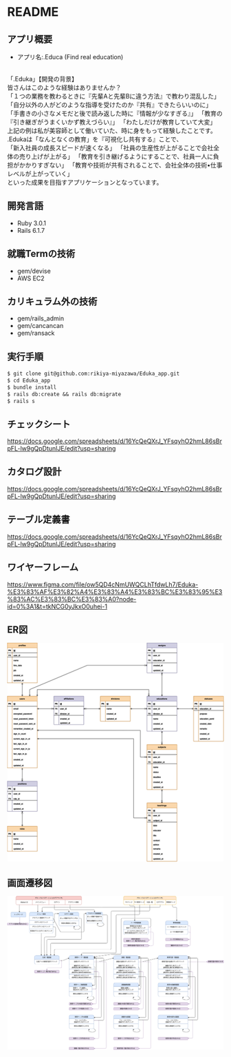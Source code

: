 # README

## アプリ概要
- アプリ名:.Educa (Find real education)
<br>
「.Eduka」【開発の背景】										
<br>
皆さんはこのような経験はありませんか？
<br>
「１つの業務を教わるときに『先輩Aと先輩Bに違う方法』で教わり混乱した」
「自分以外の人がどのような指導を受けたのか『共有』できたらいいのに」
「手書きの小さなメモだと後で読み返した時に『情報が少なすぎる』」
「教育の『引き継ぎがうまくいかず教えづらい』」
「わたしだけが教育していて大変」
<br>
上記の例は私が美容師として働いていた、時に身をもって経験したことです。
<br>
.Edukaは「なんとなくの教育」を『可視化し共有する』ことで、
<br>
「新入社員の成長スピードが速くなる」
「社員の生産性が上がることで会社全体の売り上げが上がる」
「教育を引き継げるようにすることで、社員一人に負担がかかりすぎない」
「教育や技術が共有されることで、会社全体の技術•仕事レベルが上がっていく」
<br>
といった成果を目指すアプリケーションとなっています。

## 開発言語
- Ruby 3.0.1
- Rails 6.1.7

## 就職Termの技術
- gem/devise
- AWS EC2

## カリキュラム外の技術
- gem/rails_admin
- gem/cancancan
- gem/ransack

## 実行手順
````
$ git clone git@github.com:rikiya-miyazawa/Eduka_app.git
$ cd Eduka_app
$ bundle install
$ rails db:create && rails db:migrate
$ rails s
````

## チェックシート
https://docs.google.com/spreadsheets/d/16YcQeQXrJ_YFsqyhO2hmL86sBrpFL-lw9gQpDtunlJE/edit?usp=sharing
## カタログ設計
https://docs.google.com/spreadsheets/d/16YcQeQXrJ_YFsqyhO2hmL86sBrpFL-lw9gQpDtunlJE/edit?usp=sharing
## テーブル定義書
https://docs.google.com/spreadsheets/d/16YcQeQXrJ_YFsqyhO2hmL86sBrpFL-lw9gQpDtunlJE/edit?usp=sharing
## ワイヤーフレーム
https://www.figma.com/file/ow5QD4cNmUWQCLhTfdwLh7/Eduka-%E3%83%AF%E3%82%A4%E3%83%A4%E3%83%BC%E3%83%95%E3%83%AC%E3%83%BC%E3%83%A0?node-id=0%3A1&t=tkNCG0yJkxO0uhei-1

## ER図
![ER図](img/Eduka-ER.png)

## 画面遷移図
![画面遷移図](img/Eduka-screen.png)